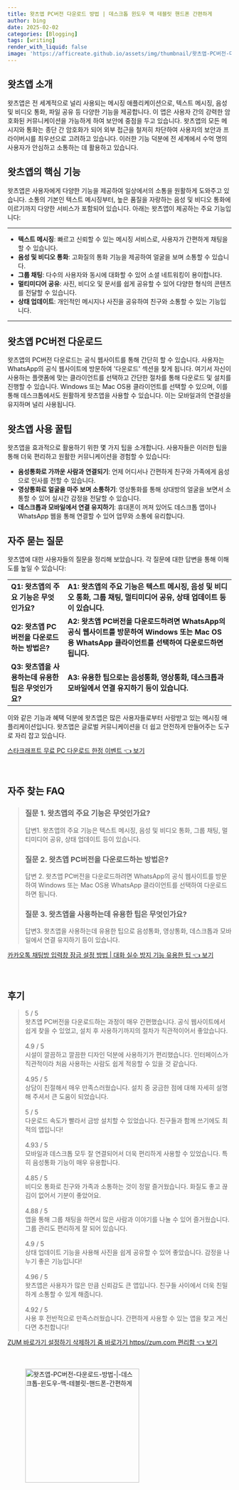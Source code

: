 ```yaml
---
title: 왓츠앱 PC버전 다운로드 방법 | 데스크톱 윈도우 맥 테블릿 핸드폰 간편하게
author: bing
date: 2025-02-02
categories: [Blogging]
tags: [writing]
render_with_liquid: false
image: 'https://afficreate.github.io/assets/img/thumbnail/왓츠앱-PC버전-다운로드-방법-|-데스크톱-윈도우-맥-테블릿-핸드폰-간편하게.webp'
---
```



<h2 id='왓츠앱_소개'>왓츠앱 소개</h2>

<p>왓츠앱은 전 세계적으로 널리 사용되는 메시징 애플리케이션으로, 텍스트 메시징, 음성 및 비디오 통화, 파일 공유 등 다양한 기능을 제공합니다. 이 앱은 사용자 간의 강력한 암호화된 커뮤니케이션을 가능하게 하여 보안에 중점을 두고 있습니다. 왓츠앱의 모든 메시지와 통화는 종단 간 암호화가 되어 외부 접근을 철저히 차단하여 사용자의 보안과 프라이버시를 최우선으로 고려하고 있습니다. 이러한 기능 덕분에 전 세계에서 수억 명의 사용자가 안심하고 소통하는 데 활용하고 있습니다.</p>

<h2 id='왓츠앱의_핵심_기능'>왓츠앱의 핵심 기능</h2>

<p>왓츠앱은 사용자에게 다양한 기능을 제공하여 일상에서의 소통을 원활하게 도와주고 있습니다. 소통의 기본인 텍스트 메시징부터, 높은 품질을 자랑하는 음성 및 비디오 통화에 이르기까지 다양한 서비스가 포함되어 있습니다. 아래는 왓츠앱이 제공하는 주요 기능입니다:</p>

<hr />

<ul>
    <li><b>텍스트 메시징</b>: 빠르고 신뢰할 수 있는 메시징 서비스로, 사용자가 간편하게 채팅을 할 수 있습니다.</li>
    <li><b>음성 및 비디오 통화</b>: 고화질의 통화 기능을 제공하여 얼굴을 보며 소통할 수 있습니다.</li>
    <li><b>그룹 채팅</b>: 다수의 사용자와 동시에 대화할 수 있어 소셜 네트워킹이 용이합니다.</li>
    <li><b>멀티미디어 공유</b>: 사진, 비디오 및 문서를 쉽게 공유할 수 있어 다양한 형식의 콘텐츠를 전달할 수 있습니다.</li>
    <li><b>상태 업데이트</b>: 개인적인 메시지나 사진을 공유하여 친구와 소통할 수 있는 기능입니다.</li>
</ul>

<hr />

<h2 id='왓츠앱_PC버전_다운로드'>왓츠앱 PC버전 다운로드</h2>

<p>왓츠앱의 PC버전 다운로드는 공식 웹사이트를 통해 간단히 할 수 있습니다. 사용자는 WhatsApp의 공식 웹사이트에 방문하여 '다운로드' 섹션을 찾게 됩니다. 여기서 자신이 사용하는 플랫폼에 맞는 클라이언트를 선택하고 간단한 절차를 통해 다운로드 및 설치를 진행할 수 있습니다. Windows 또는 Mac OS용 클라이언트를 선택할 수 있으며, 이를 통해 데스크톱에서도 원활하게 왓츠앱을 사용할 수 있습니다. 이는 모바일과의 연결성을 유지하며 널리 사용됩니다.</p>

<h2 id='왓츠앱_사용꿀팁'>왓츠앱 사용 꿀팁</h2>

<p>왓츠앱을 효과적으로 활용하기 위한 몇 가지 팁을 소개합니다. 사용자들은 이러한 팁을 통해 더욱 편리하고 원활한 커뮤니케이션을 경험할 수 있습니다:</p>

<ul>
    <li><b>음성통화로 가까운 사람과 연결되기</b>: 언제 어디서나 간편하게 친구와 가족에게 음성으로 인사를 전할 수 있습니다.</li>
    <li><b>영상통화로 얼굴을 마주 보며 소통하기</b>: 영상통화를 통해 상대방의 얼굴을 보면서 소통할 수 있어 실시간 감정을 전달할 수 있습니다.</li>
    <li><b>데스크톱과 모바일에서 연결 유지하기</b>: 휴대폰이 꺼져 있어도 데스크톱 앱이나 WhatsApp 웹을 통해 연결할 수 있어 업무와 소통에 유리합니다.</li>
</ul>

<h2 id='자주_묻는_질문'>자주 묻는 질문</h2>

<p>왓츠앱에 대한 사용자들의 질문을 정리해 보았습니다. 각 질문에 대한 답변을 통해 이해도를 높일 수 있습니다:</p>

<table>
    <tr>
        <td><b>Q1: 왓츠앱의 주요 기능은 무엇인가요?</b></td>
        <td><b>A1: 왓츠앱의 주요 기능은 텍스트 메시징, 음성 및 비디오 통화, 그룹 채팅, 멀티미디어 공유, 상태 업데이트 등이 있습니다.</b></td>
    </tr>
    <tr>
        <td><b>Q2: 왓츠앱 PC버전을 다운로드하는 방법은?</b></td>
        <td><b>A2: 왓츠앱 PC버전을 다운로드하려면 WhatsApp의 공식 웹사이트를 방문하여 Windows 또는 Mac OS용 WhatsApp 클라이언트를 선택하여 다운로드하면 됩니다.</b></td>
    </tr>
    <tr>
        <td><b>Q3: 왓츠앱을 사용하는데 유용한 팁은 무엇인가요?</b></td>
        <td><b>A3: 유용한 팁으로는 음성통화, 영상통화, 데스크톱과 모바일에서 연결 유지하기 등이 있습니다.</b></td>
    </tr>
</table>

<p>이와 같은 기능과 혜택 덕분에 왓츠앱은 많은 사용자들로부터 사랑받고 있는 메시징 애플리케이션입니다. 왓츠앱은 글로벌 커뮤니케이션을 더 쉽고 안전하게 만들어주는 도구로 자리 잡고 있습니다.</p>


<p><a class="click-button" title="스타크래프트 무료 PC 다운로드 한정 이벤트" href="https://afficreate.github.io/posts/%EC%8A%A4%ED%83%80%ED%81%AC%EB%9E%98%ED%94%84%ED%8A%B8-%EB%AC%B4%EB%A3%8C-PC-%EB%8B%A4%EC%9A%B4%EB%A1%9C%EB%93%9C-%ED%95%9C%EC%A0%95-%EC%9D%B4%EB%B2%A4%ED%8A%B8/" rel="dofollow">스타크래프트 무료 PC 다운로드 한정 이벤트 👈 보기</a></p><br>
<h2 id='자주_찾는_FAQ'>자주 찾는 FAQ</h2>
<div itemscope="" itemtype="https://schema.org/FAQPage"> 
<blockquote> 
<div itemscope="" itemprop="mainEntity" itemtype="https://schema.org/Question"> 
<h3 itemprop="name">질문 1. 왓츠앱의 주요 기능은 무엇인가요?</h3> 
<div itemscope="" itemprop="acceptedAnswer" itemtype="https://schema.org/Answer"> 
<span itemprop="text"> 
<p>답변1. 왓츠앱의 주요 기능은 텍스트 메시징, 음성 및 비디오 통화, 그룹 채팅, 멀티미디어 공유, 상태 업데이트 등이 있습니다.</p> 
</span> 
</div> 
</div> 

<div itemscope="" itemprop="mainEntity" itemtype="https://schema.org/Question"> 
<h3 itemprop="name">질문 2. 왓츠앱 PC버전을 다운로드하는 방법은?</h3> 
<div itemscope="" itemprop="acceptedAnswer" itemtype="https://schema.org/Answer"> 
<span itemprop="text"> 
<p>답변 2. 왓츠앱 PC버전을 다운로드하려면 WhatsApp의 공식 웹사이트를 방문하여 Windows 또는 Mac OS용 WhatsApp 클라이언트를 선택하여 다운로드하면 됩니다.</p> 
</span> 
</div> 
</div> 

<div itemscope="" itemprop="mainEntity" itemtype="https://schema.org/Question"> 
<h3 itemprop="name">질문 3. 왓츠앱을 사용하는데 유용한 팁은 무엇인가요?</h3> 
<div itemscope="" itemprop="acceptedAnswer" itemtype="https://schema.org/Answer"> 
<span itemprop="text"> 
<p>답변3. 왓츠앱을 사용하는데 유용한 팁으로 음성통화, 영상통화, 데스크톱과 모바일에서 연결 유지하기 등이 있습니다.</p> 
</span> 
</div> 
</div> 
</blockquote> 
</div>
<p><a class="click-button" title="카카오톡 채팅방 입력창 잠금 설정 방법 | 대화 실수 방지 기능 유용한 팁" href="https://afficreate.github.io/posts/%EC%B9%B4%EC%B9%B4%EC%98%A4%ED%86%A1-%EC%B1%84%ED%8C%85%EB%B0%A9-%EC%9E%85%EB%A0%A5%EC%B0%BD-%EC%9E%A0%EA%B8%88-%EC%84%A4%EC%A0%95-%EB%B0%A9%EB%B2%95-%EB%8C%80%ED%99%94-%EC%8B%A4%EC%88%98-%EB%B0%A9%EC%A7%80-%EA%B8%B0%EB%8A%A5-%EC%9C%A0%EC%9A%A9%ED%95%9C-%ED%8C%81/" rel="dofollow">카카오톡 채팅방 입력창 잠금 설정 방법 | 대화 실수 방지 기능 유용한 팁 👈 보기</a></p><br>
<h2 id='후기'>후기</h2>
<div itemscope itemtype="https://schema.org/Product">
  <blockquote>
  <div itemprop="review" itemscope itemtype="https://schema.org/Review">
      <div itemprop="reviewRating" itemscope itemtype="https://schema.org/Rating"> <span itemprop="ratingValue">5</span> / <span itemprop="bestRating">5</span> </div>
      <span itemprop="reviewBody">왓츠앱 PC버전을 다운로드하는 과정이 매우 간편했습니다. 공식 웹사이트에서 쉽게 찾을 수 있었고, 설치 후 사용하기까지의 절차가 직관적이어서 좋았습니다.</span>
  </div>
  <br>
  <div itemprop="review" itemscope itemtype="https://schema.org/Review">
      <div itemprop="reviewRating" itemscope itemtype="https://schema.org/Rating"> <span itemprop="ratingValue">4.9</span> / <span itemprop="bestRating">5</span> </div>
      <span itemprop="reviewBody">시설이 깔끔하고 깔끔한 디자인 덕분에 사용하기가 편리했습니다. 인터페이스가 직관적이라 처음 사용하는 사람도 쉽게 적응할 수 있을 것 같습니다.</span>
  </div>
  <br>
  <div itemprop="review" itemscope itemtype="https://schema.org/Review">
      <div itemprop="reviewRating" itemscope itemtype="https://schema.org/Rating"> <span itemprop="ratingValue">4.95</span> / <span itemprop="bestRating">5</span> </div>
      <span itemprop="reviewBody">상담이 친절해서 매우 만족스러웠습니다. 설치 중 궁금한 점에 대해 자세히 설명해 주셔서 큰 도움이 되었습니다.</span>
  </div>
  <br>
  <div itemprop="review" itemscope itemtype="https://schema.org/Review">
      <div itemprop="reviewRating" itemscope itemtype="https://schema.org/Rating"> <span itemprop="ratingValue">5</span> / <span itemprop="bestRating">5</span> </div>
      <span itemprop="reviewBody">다운로드 속도가 빨라서 금방 설치할 수 있었습니다. 친구들과 함께 쓰기에도 최적의 앱입니다!</span>
  </div>
  <br>
  <div itemprop="review" itemscope itemtype="https://schema.org/Review">
      <div itemprop="reviewRating" itemscope itemtype="https://schema.org/Rating"> <span itemprop="ratingValue">4.93</span> / <span itemprop="bestRating">5</span> </div>
      <span itemprop="reviewBody">모바일과 데스크톱 모두 잘 연결되어서 더욱 편리하게 사용할 수 있었습니다. 특히 음성통화 기능이 매우 유용합니다.</span>
  </div>
  <br>
  <div itemprop="review" itemscope itemtype="https://schema.org/Review">
      <div itemprop="reviewRating" itemscope itemtype="schema.org/Rating"> <span itemprop="ratingValue">4.85</span> / <span itemprop="bestRating">5</span> </div>
      <span itemprop="reviewBody">비디오 통화로 친구와 가족과 소통하는 것이 정말 즐거웠습니다. 화질도 좋고 끊김이 없어서 기분이 좋았어요.</span>
  </div>
  <br>
  <div itemprop="review" itemscope itemtype="https://schema.org/Review">
      <div itemprop="reviewRating" itemscope itemtype="https://schema.org/Rating"> <span itemprop="ratingValue">4.88</span> / <span itemprop="bestRating">5</span> </div>
      <span itemprop="reviewBody">앱을 통해 그룹 채팅을 하면서 많은 사람과 이야기를 나눌 수 있어 즐거웠습니다. 그룹 관리도 편리하게 잘 되어 있습니다.</span>
  </div>
  <br>
  <div itemprop="review" itemscope itemtype="https://schema.org/Review">
      <div itemprop="reviewRating" itemscope itemtype="https://schema.org/Rating"> <span itemprop="ratingValue">4.9</span> / <span itemprop="bestRating">5</span> </div>
      <span itemprop="reviewBody">상태 업데이트 기능을 사용해 사진을 쉽게 공유할 수 있어 좋았습니다. 감정을 나누기 좋은 기능입니다!</span>
  </div>
  <br>
  <div itemprop="review" itemscope itemtype="https://schema.org/Review">
      <div itemprop="reviewRating" itemscope itemtype="https://schema.org/Rating"> <span itemprop="ratingValue">4.96</span> / <span itemprop="bestRating">5</span> </div>
      <span itemprop="reviewBody">왓츠앱은 사용자가 많은 만큼 신뢰감도 큰 앱입니다. 친구들 사이에서 더욱 친밀하게 소통할 수 있게 해줍니다.</span>
  </div>
  <br>
  <div itemprop="review" itemscope itemtype="https://schema.org/Review">
      <div itemprop="reviewRating" itemscope itemtype="https://schema.org/Rating"> <span itemprop="ratingValue">4.92</span> / <span itemprop="bestRating">5</span> </div>
      <span itemprop="reviewBody">사용 후 전반적으로 만족스러웠습니다. 간편하게 사용할 수 있는 앱을 찾고 계신다면 추천합니다!</span>
  </div>
  </blockquote>
</div>
<p><a class="click-button" title="ZUM 바로가기 설정하기 삭제하기 줌 바로가기 https//zum.com 편리함" href="https://afficreate.github.io/posts/ZUM-%EB%B0%94%EB%A1%9C%EA%B0%80%EA%B8%B0-%EC%84%A4%EC%A0%95%ED%95%98%EA%B8%B0-%EC%82%AD%EC%A0%9C%ED%95%98%EA%B8%B0-%EC%A4%8C-%EB%B0%94%EB%A1%9C%EA%B0%80%EA%B8%B0-httpszum.com-%ED%8E%B8%EB%A6%AC%ED%95%A8/" rel="dofollow">ZUM 바로가기 설정하기 삭제하기 줌 바로가기 https//zum.com 편리함 👈 보기</a></p><br>
<figure class="image"><img src="https://afficreate.github.io/assets/img/thumbnail/왓츠앱-PC버전-다운로드-방법-|-데스크톱-윈도우-맥-테블릿-핸드폰-간편하게.webp" alt="왓츠앱-PC버전-다운로드-방법-|-데스크톱-윈도우-맥-테블릿-핸드폰-간편하게" width="256" height="256"></figure>